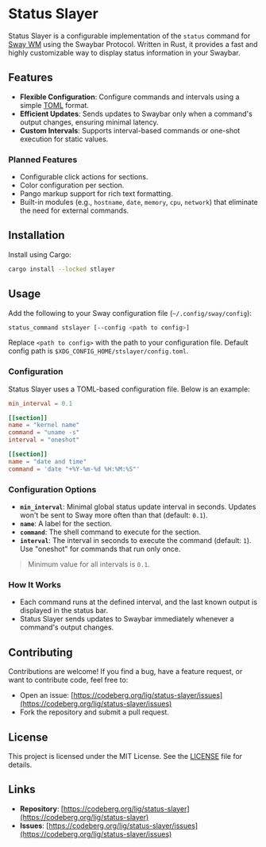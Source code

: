 # Status Slayer

Status Slayer is a configurable implementation of the `status` command for [Sway WM](https://swaywm.org/) using the Swaybar Protocol. Written in Rust, it provides a fast and highly customizable way to display status information in your Swaybar.

## Features
- **Flexible Configuration**: Configure commands and intervals using a simple [TOML](https://toml.io/) format.
- **Efficient Updates**: Sends updates to Swaybar only when a command's output changes, ensuring minimal latency.
- **Custom Intervals**: Supports interval-based commands or one-shot execution for static values.

### Planned Features
- Configurable click actions for sections.
- Color configuration per section.
- Pango markup support for rich text formatting.
- Built-in modules (e.g., `hostname`, `date`, `memory`, `cpu`, `network`) that eliminate the need for external commands.

## Installation

Install using Cargo:
```bash
cargo install --locked stlayer
```

## Usage

Add the following to your Sway configuration file (`~/.config/sway/config`):

```bash
status_command stslayer [--config <path to config>]
```

Replace `<path to config>` with the path to your configuration file. Default config path is `$XDG_CONFIG_HOME/stslayer/config.toml`.

### Configuration

Status Slayer uses a TOML-based configuration file. Below is an example:

```toml
min_interval = 0.1

[[section]]
name = "kernel name"
command = "uname -s"
interval = "oneshot"

[[section]]
name = "date and time"
command = 'date "+%Y-%m-%d %H:%M:%S"'
```

### Configuration Options
- **`min_interval`**: Minimal global status update interval in seconds. Updates won't be sent to Sway more often than that (default: `0.1`).
- **`name`**: A label for the section.
- **`command`**: The shell command to execute for the section.
- **`interval`**: The interval in seconds to execute the command (default: `1`). Use "oneshot" for commands that run only once.

> Minimum value for all intervals is `0.1`.

### How It Works
- Each command runs at the defined interval, and the last known output is displayed in the status bar.
- Status Slayer sends updates to Swaybar immediately whenever a command's output changes.

## Contributing

Contributions are welcome! If you find a bug, have a feature request, or want to contribute code, feel free to:
- Open an issue: [https://codeberg.org/lig/status-slayer/issues](https://codeberg.org/lig/status-slayer/issues)
- Fork the repository and submit a pull request.

## License

This project is licensed under the MIT License. See the [LICENSE](./LICENSE) file for details.

## Links
- **Repository**: [https://codeberg.org/lig/status-slayer](https://codeberg.org/lig/status-slayer)
- **Issues**: [https://codeberg.org/lig/status-slayer/issues](https://codeberg.org/lig/status-slayer/issues)
